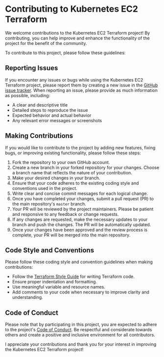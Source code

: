 # Contributing to Kubernetes EC2 Terraform

We welcome contributions to the Kubernetes EC2 Terraform project! By contributing, you can help improve and enhance the functionality of the project for the benefit of the community.

To contribute to this project, please follow these guidelines:

## Reporting Issues

If you encounter any issues or bugs while using the Kubernetes EC2 Terraform project, please report them by creating a new issue in the [GitHub issue tracker](https://github.com/Abhiraj2310/Kubernetes-EC2-Terraform/issues). When reporting an issue, please provide as much information as possible, including:

- A clear and descriptive title
- Detailed steps to reproduce the issue
- Expected behavior and actual behavior
- Any relevant error messages or screenshots

## Making Contributions

If you would like to contribute to the project by adding new features, fixing bugs, or improving existing functionality, please follow these steps:

1. Fork the repository to your own GitHub account.
2. Create a new branch in your forked repository for your changes. Choose a branch name that reflects the nature of your contribution.
3. Make your desired changes in your branch.
4. Ensure that your code adheres to the existing coding style and conventions used in the project.
5. Write clear and concise commit messages for each logical change.
6. Once you have completed your changes, submit a pull request (PR) to the main repository's `master` branch.
7. Your PR will be reviewed by the project maintainers. Please be patient and responsive to any feedback or change requests.
8. If any changes are requested, make the necessary updates to your branch and push the changes. The PR will be automatically updated.
9. Once your changes have been approved and the review process is complete, your PR will be merged into the main repository.

## Code Style and Conventions

Please follow these coding style and convention guidelines when making contributions:

- Follow the [Terraform Style Guide](https://www.terraform.io/docs/language/style-guide/index.html) for writing Terraform code.
- Ensure proper indentation and formatting.
- Use meaningful variable and resource names.
- Add comments to your code when necessary to improve clarity and understanding.

## Code of Conduct

Please note that by participating in this project, you are expected to adhere to the project's [Code of Conduct](CODE_OF_CONDUCT.md). Be respectful and considerate towards others and create a positive and inclusive environment for all contributors.

I appreciate your contributions and thank you for your interest in improving the Kubernetes EC2 Terraform project!
